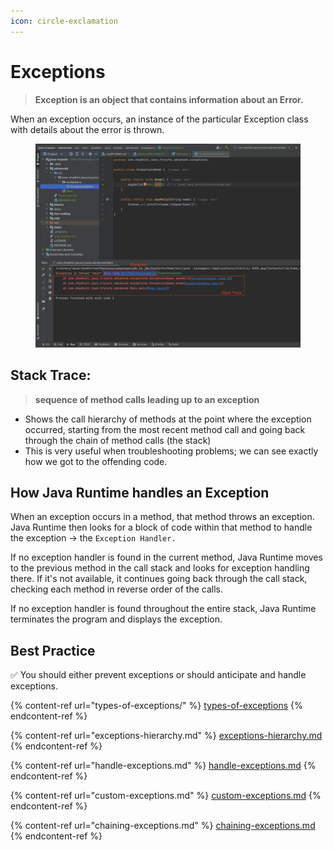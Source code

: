 ```yaml
---
icon: circle-exclamation
---
```


# Exceptions

> **Exception is an object that contains information about an Error.**

When an exception occurs, an instance of the particular Exception class with details about the error is thrown.

<figure><img src="../../.gitbook/assets/java-ad-exception-1.png" alt=""><figcaption></figcaption></figure>

## Stack Trace:&#x20;

> **sequence of method calls leading up to an exception**

* Shows the call hierarchy of methods at the point where the exception occurred, starting from the most recent method call and going back through the chain of method calls (the stack)
* This is very useful when troubleshooting problems; we can see exactly how we got to the offending code.

## How Java Runtime handles an Exception

When an exception occurs in a method, that method throws an exception. Java Runtime then looks for a block of code within that method to handle the exception -> the `Exception Handler.`

If no exception handler is found in the current method, Java Runtime moves to the previous method in the call stack and looks for exception handling there. If it's not available, it continues going back through the call stack, checking each method in reverse order of the calls.

If no exception handler is found throughout the entire stack, Java Runtime terminates the program and displays the exception.



## Best Practice&#x20;

✅ You should either prevent exceptions or should anticipate and handle exceptions.



{% content-ref url="types-of-exceptions/" %}
[types-of-exceptions](types-of-exceptions/)
{% endcontent-ref %}

{% content-ref url="exceptions-hierarchy.md" %}
[exceptions-hierarchy.md](exceptions-hierarchy.md)
{% endcontent-ref %}

{% content-ref url="handle-exceptions.md" %}
[handle-exceptions.md](handle-exceptions.md)
{% endcontent-ref %}

{% content-ref url="custom-exceptions.md" %}
[custom-exceptions.md](custom-exceptions.md)
{% endcontent-ref %}

{% content-ref url="chaining-exceptions.md" %}
[chaining-exceptions.md](chaining-exceptions.md)
{% endcontent-ref %}


